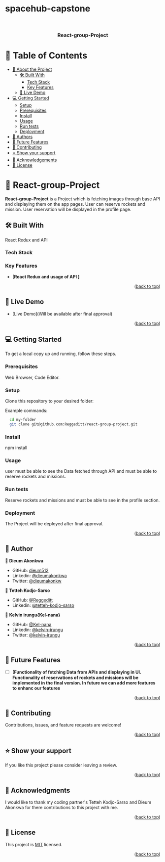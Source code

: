 # spacehub-capstone
<a name="readme-top"></a>

<div align="center">
  
  <br/>

  <h3><b>React-group-Project</b></h3>

</div>

# 📗 Table of Contents

- [📖 About the Project](#about-project)
  - [🛠 Built With](#built-with)
    - [Tech Stack](#tech-stack)
    - [Key Features](#key-features)
  - [🚀 Live Demo](#live-demo)
- [💻 Getting Started](#getting-started)
  - [Setup](#setup)
  - [Prerequisites](#prerequisites)
  - [Install](#install)
  - [Usage](#usage)
  - [Run tests](#run-tests)
  - [Deployment](#triangular_flag_on_post-deployment)
- [👥 Authors](#authors)
- [🔭 Future Features](#future-features)
- [🤝 Contributing](#contributing)
- [⭐️ Show your support](#support)
- [🙏 Acknowledgements](#acknowledgements)
- [📝 License](#license)

# 📖 React-group-Project <a name="about-project"></a>

**React-group-Project** is a Project which is fetching images through base API  and displaying them on the app pages. User can reserve rockets and mission. User reservation will be displayed in the profile page. 

## 🛠 Built With <a name="built-with"></a>

React Redux and API 

### Tech Stack <a name="tech-stack"></a>

### Key Features <a name="key-features"></a>

- **[React Redux and usage of API ]**

<p align="right">(<a href="#readme-top">back to top</a>)</p>

## 🚀 Live Demo <a name="live-demo"> </a>

- [Live Demo](Will be available after final approval)

<p align="right">(<a href="#readme-top">back to top</a>)</p>

## 💻 Getting Started <a name="getting-started"></a>

To get a local copy up and running, follow these steps.

### Prerequisites
Web Browser, Code Editor.

### Setup

Clone this repository to your desired folder:

Example commands:

```sh
  cd my-folder
  git clone git@github.com:Reggeditt/react-group-project.git
```

### Install
npm install

### Usage
user must be able to see the Data fetched through API and must be able to reserve rockets and missions. 

### Run tests
Reserve rockets and missions and must be able to see in the profile section.

### Deployment
The Project will be deployed after final approval.

<p align="right">(<a href="#readme-top">back to top</a>)</p>

## 👥 Author <a name="authors"></a>

👤 **Dieum Akonkwa**

- GitHub: [dieum512](https://github.com/dieum512)
- Linkedin: [@dieumakonkwa](https://www.linkedin.com/in/dieumakonkwa/ )
- Twitter: [@dieumakonkw](https://twitter.com/dieumakonkw)

👤 **Tetteh Kodjo-Sarso**

- GitHub: [@Reggeditt](https://github.com/Reggeditt)
- Linkedin: [@tetteh-kodjo-sarso](www.linkedin.com/in/tetteh-kodjo-sarso-888989125/ )

👤 **Kelvin irungu{Kel-nana}**

- GitHub: [@Kel-nana](https://github.com/Kel-nana)
- Linkedin: [@kelvin-irungu](https://www.linkedin.com/in/kelvin-irungu-838923249/)
- Twitter: [@kelvin-irungu](https://twitter.com/home)


<p align="right">(<a href="#readme-top">back to top</a>)</p>

## 🔭 Future Features <a name="future-features"></a>

- [ ] **[Functionality of fetching Data from APIs and displaying in UI. Functionality of reservations of rockets and missions will be implemented in the final version. In future we can add more features to enhanc our features**

<p align="right">(<a href="#readme-top">back to top</a>)</p>

## 🤝 Contributing <a name="contributing"></a>

Contributions, issues, and feature requests are welcome!

<p align="right">(<a href="#readme-top">back to top</a>)</p>

## ⭐️ Show your support <a name="support"></a>

If you like this project please consider leaving a review.

<p align="right">(<a href="#readme-top">back to top</a>)</p>

## 🙏 Acknowledgments <a name="acknowledgements"></a>

I would like to thank my coding partner's Tetteh Kodjo-Sarso
 and Dieum Akonkwa for there contributions to this project with me. 

<p align="right">(<a href="#readme-top">back to top</a>)</p>

## 📝 License <a name="license"></a>

This project is [MIT]() licensed.

<p align="right">(<a href="#readme-top">back to top</a>)</p>
<a name="readme-top"></a>
